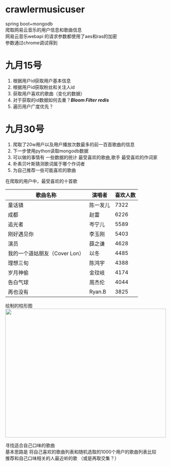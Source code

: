 # crawlermusicuser

spring boot+mongodb  
爬取网易云音乐的用户信息和歌曲信息  
网易云音乐webapi 的请求参数都使用了aes和ras的加密  
参数通过chrome调试得到


# 九月15号
1. 根据用户id获取用户基本信息
2. 根据用户id获取粉丝和关注人id
3. 获取用户喜欢的歌曲（变化的数据）
4. 对于获取的id数据如何去重？_**Bloom Filter redis**_
5. 遍历用户广度优先？

# 九月30号
1. 爬取了20w用户以及用户播放次数最多的前一百首歌曲的信息
2. 下一步使用python读取mongodb数据
3. 可以做的事情有 一些数据的统计  最受喜欢的歌曲,歌手 最受喜欢的作词家 
4. 朴素贝叶斯猜测歌词属于哪个作词者
5. 为自己推荐一些可能喜欢的歌曲


在爬取的用户中，最受喜欢的十首歌

|歌曲名称 | 演唱者 | 喜欢人数| 
|--------|-------|------|
|童话镇|陈一发儿|7322|
|成都|赵雷|6226|
|追光者|岑宁儿|5589|
|刚好遇见你|李玉刚|5403|
|演员|薛之谦|4628|
|我的一个道姑朋友（Cover Lon）|	以冬|4485|
|理想三旬	|陈鸿宇|	4388|
|岁月神偷	|金玟岐|	4174|
|告白气球	|周杰伦|	4044|
|再也没有	|Ryan.B|3825|

绘制的柱形图  
<img src="https://user-images.githubusercontent.com/19379550/31315343-72eba9ea-abdc-11e7-8ada-cd6350a15764.png" align=center width="500px" height="400px"/>



寻找适合自己口味的歌曲  
基本思路是 将自己喜欢的歌曲列表和随机选取的1000个用户的歌曲列表比较  
推荐和自己口味相关的人最近听的歌 （或是再取交集？）